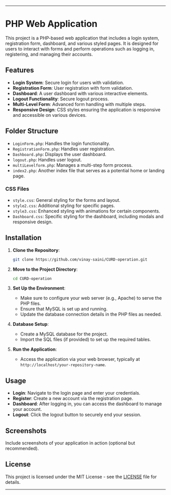 
---

# PHP Web Application

This project is a PHP-based web application that includes a login system, registration form, dashboard, and various styled pages. It is designed for users to interact with forms and perform operations such as logging in, registering, and managing their accounts.

## Features

- **Login System**: Secure login for users with validation.
- **Registration Form**: User registration with form validation.
- **Dashboard**: A user dashboard with various interactive elements.
- **Logout Functionality**: Secure logout process.
- **Multi-Level Form**: Advanced form handling with multiple steps.
- **Responsive Design**: CSS styles ensuring the application is responsive and accessible on various devices.

## Folder Structure

- `LoginForm.php`: Handles the login functionality.
- `RegistrationForm.php`: Handles user registration.
- `Dashboard.php`: Displays the user dashboard.
- `logout.php`: Handles user logout.
- `multiLevelform.php`: Manages a multi-step form process.
- `index2.php`: Another index file that serves as a potential home or landing page.

### CSS Files

- `style.css`: General styling for the forms and layout.
- `style2.css`: Additional styling for specific pages.
- `style3.css`: Enhanced styling with animations for certain components.
- `Dashboard.css`: Specific styling for the dashboard, including modals and responsive design.

## Installation

1. **Clone the Repository**:
    ```bash
    git clone https://github.com/vinay-saini/CURD-operation.git
    ```
2. **Move to the Project Directory**:
    ```bash
    cd CURD-operation
    ```
3. **Set Up the Environment**:
    - Make sure to configure your web server (e.g., Apache) to serve the PHP files.
    - Ensure that MySQL is set up and running.
    - Update the database connection details in the PHP files as needed.

4. **Database Setup**:
    - Create a MySQL database for the project.
    - Import the SQL files (if provided) to set up the required tables.

5. **Run the Application**:
    - Access the application via your web browser, typically at `http://localhost/your-repository-name`.

## Usage

- **Login**: Navigate to the login page and enter your credentials.
- **Register**: Create a new account via the registration page.
- **Dashboard**: After logging in, you can access the dashboard to manage your account.
- **Logout**: Click the logout button to securely end your session.

## Screenshots

Include screenshots of your application in action (optional but recommended).

## License

This project is licensed under the MIT License - see the [LICENSE](LICENSE) file for details.

---

